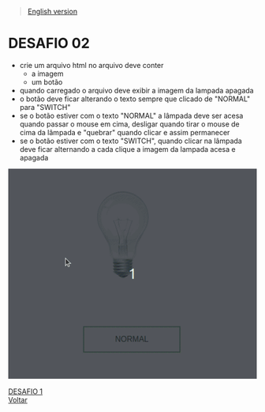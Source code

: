 > [English version](README.md) 

# DESAFIO 02

- crie um arquivo html no arquivo deve conter
    - a imagem
    - um botão
- quando carregado o arquivo deve exibir a imagem da lampada apagada
- o botão deve ficar alterando o texto sempre que clicado de "NORMAL" para "SWITCH"
- se o botão estiver com o texto "NORMAL" a lâmpada deve ser acesa quando passar o mouse em cima, desligar quando tirar o mouse de cima da lâmpada e "quebrar" quando clicar e assim permanecer
- se o botão estiver com o texto "SWITCH", quando clicar na lâmpada deve ficar alternando a cada clique a imagem da lampada acesa e apagada

![](../gifs/challenge-2.gif)

[DESAFIO 1](../challenge-1/README-PTBR.md)  
[Voltar](../README-PTBR.md)
